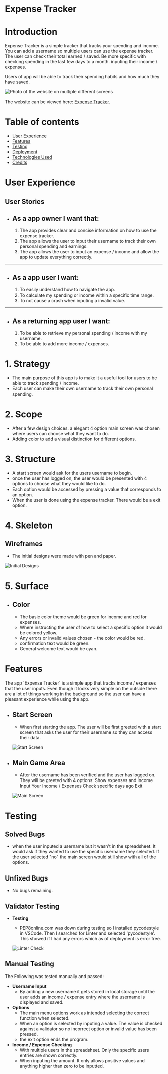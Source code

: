 Expense Tracker
=

Introduction
=
Expense Tracker is a simple tracker that tracks your spending and income. You can add a username so multiple users can use the expense tracker. The user can check their total earned / saved. Be more specific with checking spending in the last few days to a month. inputing their income / expenses.


Users of app will be able to track their spending habits and how much they have saved. 


![Photo of the website on multiple different screens](#amiresponsiveimage)

The website can be viewed here: [Expense Tracker](#liveLink "Expense Tracker").

# Table of contents
- [User Experience](#userexperience)
- [Features](#features)
- [Testing](#testing)
- [Deployment](#deployment)
- [Technologies Used](#technologies)
- [Credits](#credits)

<div id='userexperience'/>

User Experience
=
## **User Stories**
- ## **As a app owner I want that:**

    1. The app provides clear and concise information on how to use the expense tracker.
    2. The app allows the user to input their username to track their own personal spending and earnings.
    3. The app allows the user to input an expense / income and allow the app to update everything correctly.
------

- ## **As a app user I want:**
    1. To easily understand how to navigate the app.
    2. To calculate my spending or income within a specific time range.
    3. To not cause a crash when inputing a invalid value.
 ------

- ## **As a returning app user I want:**
    1. To be able to retrieve my personal spending / income with my username.
    2. To be able to add more income / expenses.


# 1. Strategy

- The main purpose of this app is to make it a useful tool for users to be able to track spending / income.
- Each user can make their own username to track their own personal spending.

# 2. Scope
- After a few design choices. a elegant 4 option main screen was chosen where users can choose what they want to do.
- Adding color to add a visual distinction for different options.

# 3. Structure
- A start screen would ask for the users username to begin.
- once the user has logged on, the user would be presented with 4 options to choose what they would like to do.
- Each option would be accessed by pressing a value that corresponds to an option.
- When the user is done using the expense tracker. There would be a exit option.

# 4. Skeleton
## **Wireframes**
- The initial designs were made with pen and paper.

![Initial Designs](#photo)

# 5. Surface
 - ## **Color**
    - The basic color theme would be green for income and red for expenses.
    - Where instructing the user of how to select a specific option it would be colored yellow.
    - Any errors or invalid values chosen - the color would be red.
    - confirmation text would be green.
    - General welcome text would be cyan.

<div id='features'/>

Features
=
The app 'Expense Tracker' is a simple app that tracks income / expenses that the user inputs. Even though it looks very simple on the outside there are a lot of things working in the background so the user can have a pleasant experience while using the app.

- ## **Start Screen**
    - When first starting the app. The user will be first greeted with a start screen that asks the user for their username so they can access their data.
    
    ![Start Screen](#startscreen)

- ## **Main Game Area**
    - After the username has been verified and the user has logged on. They will be greeted with 4 options:
     Show expenses and income
     Input Your Income / Expenses
     Check specific days ago
     Exit

    ![Main Screen](#mainscreen)

<div id='testing'/>

Testing
=

## **Solved Bugs**
- when the user inputed a username but it wasn't in the spreadsheet. It would ask if they wanted to use the specific username they selected. If the user selected "no" the main screen would still show with all of the options.

## **Unfixed Bugs**
- No bugs remaining.

## **Validator Testing**

- **Testing**
    - PEP8online.com was down during testing so I installed pycodestyle in VSCode. Then I searched for Linter and selected 'pycodestyle'. This showed if I had any errors which as of deployment is error free.
    
    ![Linter Check](#imagetesting)

## **Manual Testing**
The Following was tested manually and passed:

- **Username Input**
    - By adding a new username it gets stored in local storage until the user adds an income / expense entry where the username is displayed and saved.
- **Options**
    - The main menu options work as intended selecting the correct function when selected.
    - When an option is selected by inputing a value. The value is checked against a validator so no incorrect option or invalid value has been pressed.
    - the exit option ends the program.
- **Income / Expense Checking**
    - With multiple users in the spreadsheet. Only the specific users entries are shown correctly.
    - When inputing the amount. It only allows positive values and anything higher than zero to be inputted.

<div id='deployment'/>